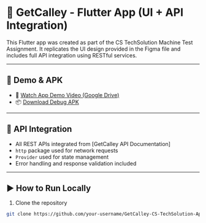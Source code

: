 # 📱 GetCalley - Flutter App (UI + API Integration)

This Flutter app was created as part of the CS TechSolution Machine Test Assignment. It replicates the UI design provided in the Figma file and includes full API integration using RESTful services.

---

## 📂 Demo & APK

- 🎥 [Watch App Demo Video (Google Drive)]([https://drive.google.com/your-demo-link](https://drive.google.com/file/d/1M4AXrz8s1MP3mbtP_1MnoSql6Rn_JzYn/view?usp=drivesdk))
- 📦 [Download Debug APK]([https://drive.google.com/your-apk-link](https://drive.google.com/file/d/1M2AcCRhAvbEA8vpN1aa3dS_CKQCsIobw/view?usp=drivesdk))

---

## 🔌 API Integration

- All REST APIs integrated from [GetCalley API Documentation]
- `http` package used for network requests  
- `Provider` used for state management  
- Error handling and response validation included  

---

## ▶️ How to Run Locally

1. Clone the repository  
```bash
git clone https://github.com/your-username/GetCalley-CS-TechSolution-App.git
